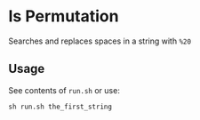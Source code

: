 # Is Permutation
Searches and replaces spaces in a string with `%20` 

## Usage
See contents of `run.sh` or use:
>
    sh run.sh the_first_string 
